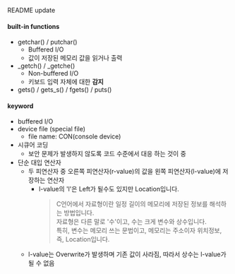 README update

#### built-in functions
- getchar() / putchar()
    - Buffered I/O
    - 값이 저장된 메모리 값을 읽거나 출력
- _getch() / _getche()
    - Non-buffered I/O
    - 키보드 입력 자체에 대한 **감지**
- gets() / gets_s() / fgets() / puts()

#### keyword
- buffered I/O
- device file (special file)
    - file name: CON(console device)
- 시큐어 코딩
    - 보안 문제가 발생하지 않도록 코드 수준에서 대응 하는 것이 중
- 단순 대입 연산자
    - 두 피연산자 중 오른쪽 피연산자(r-value)의 값을 왼쪽 피연산자(l-value)에 저장하는 연산자
        - l-value의 'l'은 Left가 될수도 있지만 Location입니다.
            > C언어에서 자료형이란 일정 길이의 메모리에 저장된 정보를 해석하는 방법입니다.
            <br>자료형은 다른 말로 '수'이고, 수는 크게 변수와 상수입니다.
            <br>특히, 변수는 메모리 쓰는 문법이고, 메모리는 주소이자 위치정보, 즉, Location입니다.
    - l-value는 Overwrite가 발생하며 기존 값이 사라짐, 따라서 상수는 l-value가 될 수 없음

